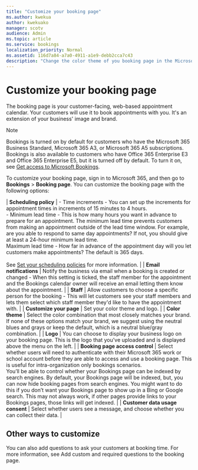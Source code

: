 ```yaml
---
title: "Customize your booking page"
ms.author: kwekua
author: kwekuako
manager: scotv
audience: Admin
ms.topic: article
ms.service: bookings
localization_priority: Normal
ms.assetid: 116d7a84-a7a0-4911-a1e9-debb2cca7c43
description: "Change the color theme of you booking page in the Microsoft Bookings app."
---
```


# Customize your booking page

The booking page is your customer-facing, web-based appointment calendar. Your customers will use it to book appointments with you. It's an extension of your business' image and brand.

> [!NOTE]
> Bookings is turned on by default for customers who have the Microsoft 365 Business Standard, Microsoft 365 A3, or Microsoft 365 A5 subscriptions. Bookings is also available to customers who have Office 365 Enterprise E3 and Office 365 Enterprise E5, but it is turned off by default. To turn it on, see [Get access to Microsoft Bookings](get-access.md).

To customize your booking page, sign in to Microsoft 365, and then go to **Bookings** \> **Booking page**. You can customize the booking page with the following options:

| **Scheduling policy** | - Time increments - You can set up the increments for appointment times in increments of 15 minutes to 4 hours.<br/>- Minimum lead time - This is how many hours you want in advance to prepare for an appointment. The minimum lead time prevents customers from making an appointment outside of the lead time window. For example, are you able to respond to same day appointments? If not, you should give at least a 24-hour minimum lead time.<br/>Maximum lead time - How far in advance of the appointment day will you let customers make appointments? The default is 365 days.<br/><br/> See [Set your scheduling policies](set-scheduling-policies.md) for more information. |
| **Email notifications** | Notify the business via email when a booking is created or changed - When this setting is ticked, the staff member for the appointment and the Bookings calendar owner will receive an email letting them know about the appointment. |
| **Staff** | Allow customers to choose a specific person for the booking - This will let customers see your staff members and lets them select which staff member they'd like to have the appointment with. |
| **Customize your page** | Set your color theme and logo. |
| **Color theme** | Select the color combination that most closely matches your brand. If none of these options match your brand, we suggest using the neutral blues and grays or keep the default, which is a neutral blue/gray combination. |
| **Logo** | You can choose to display your business logo on your booking page. This is the logo that you've uploaded and is displayed above the menu on the left. |
| **Booking page access control** | Select whether users will need to authenticate with their Microsoft 365 work or school account before they are able to access and use a booking page. This is useful for intra-organization only bookings scenarios.<br/>You’ll be able to control whether your Bookings page can be indexed by search engines. By default, your Bookings page will be indexed, but, you can now hide booking pages from search engines. You might want to do this if you don’t want your Bookings page to show up in a Bing or Google search. This may not always work, if other pages provide links to your Bookings pages, those links will get indexed. |
| **Customer data usage consent** | Select whether users see a message, and choose whether you can collect their data. |

## Other ways to customize

You can also add questions to ask your customers at booking time. For more information, see Add custom and required questions to the booking page.
